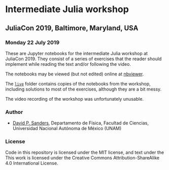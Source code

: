 # Intermediate Julia workshop

## JuliaCon 2019, Baltimore, Maryland, USA

### Monday 22 July 2019

These are Jupyter notebooks for the intermediate Julia workshop at JuliaCon 2019.
They consist of a series of exercises that the reader should implement while reading the text and/or following the video.

The notebooks may be viewed (but not edited) online at [nbviewer](https://nbviewer.jupyter.org/github/dpsanders/intermediate_julia_2019/tree/master).

The [`live`](live) folder contains copies of the notebooks from the workshop, including solutions to most of the exercises, although they are a bit messy.

The video recording of the workshop was unfortunately unusable.



### Author
- [David P. Sanders](http://sistemas.fciencias.unam.mx/~dsanders), Departamento de Física, Facultad de Ciencias, Universidad Nacional Autónoma de México (UNAM)


### License
Code in this repository is licensed under the MIT license, and text under the This work is licensed under the Creative Commons Attribution-ShareAlike 4.0 International License.
